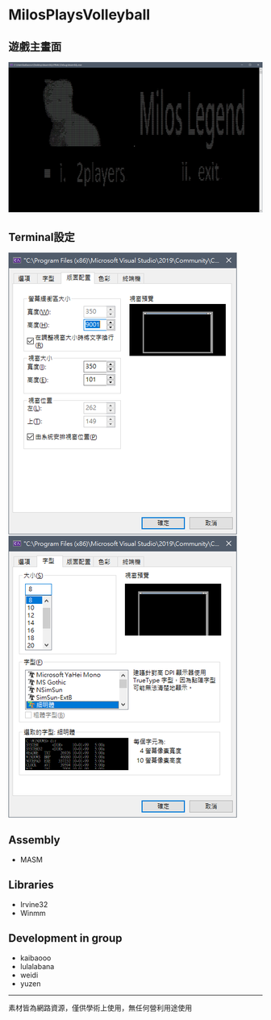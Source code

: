 # MilosPlaysVolleyball
## 遊戲主畫面
![](https://github.com/kaibaooo/2019_ASM_Final_Project/blob/master/res/mainScreen.png?raw=true)

## Terminal設定
![](https://github.com/kaibaooo/2019_ASM_Final_Project/blob/master/res/settings1.png?raw=true)
![](https://github.com/kaibaooo/2019_ASM_Final_Project/blob/master/res/settings2.png?raw=true)

## Assembly
* MASM

## Libraries
* Irvine32
* Winmm

## Development in group
* kaibaooo
* lulalabana
* weidi
* yuzen


---
素材皆為網路資源，僅供學術上使用，無任何營利用途使用
